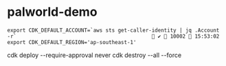 # palworld-demo

```shell
export CDK_DEFAULT_ACCOUNT=`aws sts get-caller-identity | jq .Account -r`                                             ✔  10002  15:53:02
export CDK_DEFAULT_REGION='ap-southeast-1'
```

cdk deploy --require-approval never
cdk destroy --all --force
